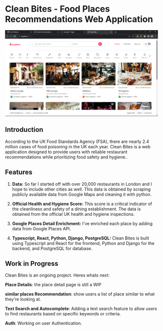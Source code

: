 # Clean Bites - Food Places Recommendations Web Application
![cleanbites interface](cleanbites_ss.png)

## Introduction

According to the UK Food Standards Agency (FSA), there are nearly 2.4 million cases of food poisoning in the UK each year. Clean Bites is a web application designed to provide users with reliable restaurant recommendations while prioritizing food safety and hygiene..

## Features

1. **Data:**  So far I started off with over 20,000 restaurants in London and I hope to include other cities as well. This data is obtained by scraping publicly available data from Google Maps and cleaning it with python.

2. **Official Health and Hygiene Score:** This score is a critical indicator of the cleanliness and safety of a dining establishment. The data is obtained from the official UK health and hygiene inspections. 

3. **Google Places Detail Enrichment:** I've enriched each place by adding data from Google Places API.

4. **Typescript, React, Python, Django, PostgreSQL:** Clean Bites is built using Typescript and React for the frontend, Python and Django for the backend, and PostgreSQL for database.


## Work in Progress

Clean Bites is an ongoing project. Heres whats next:

**Place Details**: the place detail page is still a WIP

**similar places Recommendation**: show users a list of place similar to what they're looking at.

**Text Search and Autocomplete**: Adding a text search feature to allow users to find restaurants based on specific keywords or criteria.

**Auth**: Working on user Authentication.

